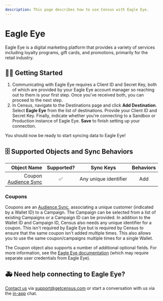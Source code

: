 ```yaml
---
description: This page describes how to use Census with Eagle Eye.
---
```


# Eagle Eye

Eagle Eye is a digital marketing platform that provides a variety of services including loyalty programs, gift cards, and promotions, primarily for the retail industry.

## 🏃‍♀️ Getting Started

1. Communicating with Eagle Eye requires a Client ID and Secret Key, both of which are provided by your Eagle Eye account manager so reaching out to them is your first step. Once you've received both, you can proceed to the next step.
2. In Census, navigate to the Destinations page and click **Add Destination**. Select **Eagle Eye** from the list of destinations. Provide your Client ID and Secret Key. Finally, indicate whether you're connecting to a Sandbox or Production instance of Eagle Eye. **Save** to finish setting up your connection.

You should now be ready to start syncing data to Eagle Eye!

## 🗄 Supported Objects and Sync Behaviors <a href="#supported-objects-and-sync-behaviors" id="supported-objects-and-sync-behaviors"></a>

| **Object Name** | **Supported?** | **Sync Keys**  | **Behaviors** |
| --------------: | :------------: | :------------: |:-------------:|
| Coupon <br> <a href="/basics/core-concept/audience-syncs">Audience Sync</a>        |        ✅      |   Any unique identifier   |      Add      |

### Coupons

Coupons are an [Audience Sync](../basics/core-concept/audience-syncs.md), associating a unique customer (indicated by a Wallet ID) to a Campaign. The Campaign can be selected from a list of existing Campaigns or a Campaign ID can be provided. In addition to the Wallet ID and Campaign ID, Census also needs any unique identifier for a coupon. This isn't required by Eagle Eye but is required by Census to ensure that the same coupon isn't added multiple times. This also allows you to use the same coupon/campaigns multiple times for a single Wallet.

The Coupon object also supports a number of additional optional fields. For more information, see the [Eagle Eye documentation](https://developer.eagleeye.com/reference/createwalletcampaignaccount) (which may require separate user credentials from Eagle Eye).

## 🚑 Need help connecting to Eagle Eye?

[Contact us](mailto:support@getcensus.com) via support@getcensus.com or start a conversation with us via the [in-app](https://app.getcensus.com) chat.
